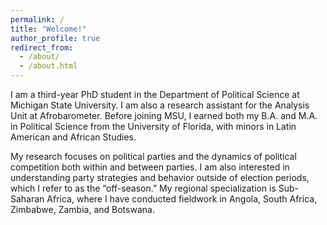 ```yaml
---
permalink: /
title: "Welcome!"
author_profile: true
redirect_from: 
  - /about/
  - /about.html
---
```


I am a third-year PhD student in the Department of Political Science at Michigan State University. I am also a research assistant for the Analysis Unit at Afrobarometer. Before joining MSU, I earned both my B.A. and M.A. in Political Science from the University of Florida, with minors in Latin American and African Studies.  

My research focuses on political parties and the dynamics of political competition both within and between parties. I am also interested in understanding party strategies and behavior outside of election periods, which I refer to as the “off-season.” My regional specialization is Sub-Saharan Africa, where I have conducted fieldwork in Angola, South Africa, Zimbabwe, Zambia, and Botswana.

 
